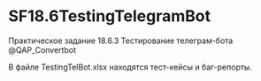 # SF18.6TestingTelegramBot
Практическое задание 18.6.3 Тестирование телеграм-бота @QAP_Convertbot

В файле  TestingTelBot.xlsx  находятся тест-кейсы и баг-репорты.
